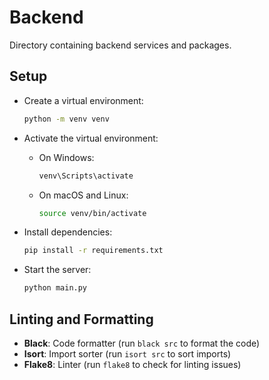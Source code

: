 # Backend

Directory containing backend services and packages.

## Setup

- Create a virtual environment:

  ```bash
  python -m venv venv
  ```

- Activate the virtual environment:

  - On Windows:

    ```bash
    venv\Scripts\activate
    ```

  - On macOS and Linux:

    ```bash
    source venv/bin/activate
    ```

- Install dependencies:

  ```bash
  pip install -r requirements.txt
  ```

- Start the server:

  ```bash
  python main.py
  ```

## Linting and Formatting

- **Black**: Code formatter (run `black src` to format the code)
- **Isort**: Import sorter (run `isort src` to sort imports)
- **Flake8**: Linter (run `flake8` to check for linting issues)
